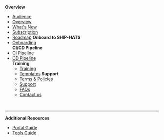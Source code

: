 **Overview**
  - [Audience](audience)
  - [Overview](ship-hats-overview)
  - [What's New](whats-new)
  - [Subscription](subscription)
  - [Roadmap](roadmap)
**Onboard to SHIP-HATS**  
  - [Onboarding](onboarding-to-ship-hats)  
**CI/CD Pipeline**
- [CI Pipeline](ci-pipeline)  
- [CD Pipeline](cd-pipeline)  
**Training**
  - [Training](training)
  - [Templates](templates)
**Support**
  - [Terms & Policies](terms-and-policies)
  - [Support](support)
  - [FAQs](faqs)
  - [Contact us](contact-us) 

&nbsp;

---
**Additional Resources**
  - [Portal Guide](https://docs.developer.tech.gov.sg/docs/ship-hats-portal-guide/#/ship-hats-portal-overview) 
  - [Tools Guide](https://docs.developer.tech.gov.sg/docs/ship-hats-tools-guide/#/tools-overview) 

<!--  
  - [Document History](document-history) 
  - [Snippet Sample](snippets/snippet-sample)
  - [Another one](snippets/_snippet-sample)
  - [Documentation Resources](doc-resources)
  - [Video Library](video-library)
  - [Webinars](webinars)
  - [Workshops](workshops)
  - [Book session](book-session)
  - [Request trial](request-trial)
  - [Request training](request-training)
  -->